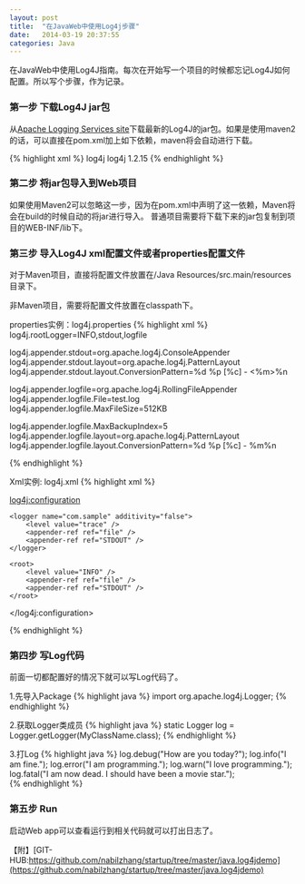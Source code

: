 ```yaml
---
layout: post
title:  "在JavaWeb中使用Log4j步骤"
date:   2014-03-19 20:37:55
categories: Java
---
```


在JavaWeb中使用Log4J指南。每次在开始写一个项目的时候都忘记Log4J如何配置。所以写个步骤，作为记录。

### 第一步 下载Log4J jar包

从[Apache Logging Services site](http://logging.apache.org/log4j/ "Apache Logging Services site")下载最新的Log4J的jar包。如果是使用maven2的话，可以直接在pom.xml加上如下依赖，maven将会自动进行下载。

{% highlight xml %}
<dependency>
    <groupId>log4j</groupId>
    <artifactId>log4j</artifactId> 
    <version>1.2.15</version> 
</dependency>
{% endhighlight %}

### 第二步 将jar包导入到Web项目
如果使用Maven2可以忽略这一步，因为在pom.xml中声明了这一依赖，Maven将会在build的时候自动的将jar进行导入。
普通项目需要将下载下来的jar包复制到项目的WEB-INF/lib下。

### 第三步 导入Log4J xml配置文件或者properties配置文件
对于Maven项目，直接将配置文件放置在<project>/Java Resources/src.main/resources目录下。

非Maven项目，需要将配置文件放置在classpath下。

properties实例：log4j.properties
{% highlight xml %}
log4j.rootLogger=INFO,stdout,logfile

log4j.appender.stdout=org.apache.log4j.ConsoleAppender 
log4j.appender.stdout.layout=org.apache.log4j.PatternLayout 
log4j.appender.stdout.layout.ConversionPattern=%d %p [%c] - <%m>%n

log4j.appender.logfile=org.apache.log4j.RollingFileAppender 
log4j.appender.logfile.File=test.log
log4j.appender.logfile.MaxFileSize=512KB

log4j.appender.logfile.MaxBackupIndex=5 
log4j.appender.logfile.layout=org.apache.log4j.PatternLayout 
log4j.appender.logfile.layout.ConversionPattern=%d %p [%c] - %m%n

{% endhighlight %}

Xml实例: log4j.xml
{% highlight xml %}
<?xml version="1.0" encoding="UTF-8"?>
<!DOCTYPE log4j:configuration SYSTEM "log4j.dtd" >
<log4j:configuration>
    <appender name="STDOUT" class="org.apache.log4j.ConsoleAppender">
        <layout class="org.apache.log4j.PatternLayout">
            <param name="ConversionPattern" value="%-5p [%c] %m %n" />
        </layout>
    </appender>
    <appender name="file" class="org.apache.log4j.RollingFileAppender">
        <param name="File" value="./test.log" />
        <param name="Append" value="true" />
        <param name="MaxFileSize" value="512KB" />
        <param name="MaxBackupIndex" value="5" />
        <layout class="org.apache.log4j.PatternLayout">
            <param name="ConversionPattern" value="[%d{ISO8601}] %-5p %m%n" />
        </layout>
    </appender>

    <logger name="com.sample" additivity="false">
        <level value="trace" />
        <appender-ref ref="file" />
        <appender-ref ref="STDOUT" />
    </logger>

    <root>
        <level value="INFO" />
        <appender-ref ref="file" />
        <appender-ref ref="STDOUT" />
    </root>

</log4j:configuration>

{% endhighlight %}

### 第四步 写Log代码
前面一切都配置好的情况下就可以写Log代码了。

1.先导入Package
{% highlight java %}
import org.apache.log4j.Logger;
{% endhighlight %}

2.获取Logger类成员
{% highlight java %}
static Logger log = Logger.getLogger(MyClassName.class);
{% endhighlight %}

3.打Log
{% highlight java %}
log.debug("How are you today?");
log.info("I am fine.");
log.error("I am programming.");
log.warn("I love programming.");
log.fatal("I am now dead. I should have been a movie star.");    
{% endhighlight %}

### 第五步 Run
启动Web app可以查看运行到相关代码就可以打出日志了。

【附】[GIT-HUB:https://github.com/nabilzhang/startup/tree/master/java.log4jdemo](https://github.com/nabilzhang/startup/tree/master/java.log4jdemo)